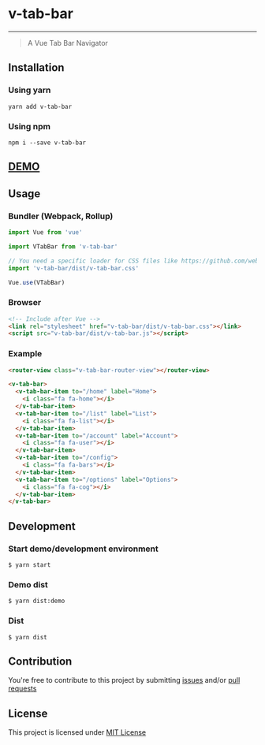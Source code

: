 # v-tab-bar
---

> A Vue Tab Bar Navigator

## Installation

### Using yarn

`yarn add v-tab-bar`

### Using npm

`npm i --save v-tab-bar`

## [DEMO](http://paliari.github.io/v-tab-bar)

## Usage

### Bundler (Webpack, Rollup)

```js
import Vue from 'vue'

import VTabBar from 'v-tab-bar'

// You need a specific loader for CSS files like https://github.com/webpack/css-loader
import 'v-tab-bar/dist/v-tab-bar.css'

Vue.use(VTabBar)
```

### Browser

```html
<!-- Include after Vue -->
<link rel="stylesheet" href="v-tab-bar/dist/v-tab-bar.css"></link>
<script src="v-tab-bar/dist/v-tab-bar.js"></script>
```

### Example

```html
<router-view class="v-tab-bar-router-view"></router-view>

<v-tab-bar>
  <v-tab-bar-item to="/home" label="Home">
    <i class="fa fa-home"></i>
  </v-tab-bar-item>
  <v-tab-bar-item to="/list" label="List">
    <i class="fa fa-list"></i>
  </v-tab-bar-item>
  <v-tab-bar-item to="/account" label="Account">
    <i class="fa fa-user"></i>
  </v-tab-bar-item>
  <v-tab-bar-item to="/config">
    <i class="fa fa-bars"></i>
  </v-tab-bar-item>
  <v-tab-bar-item to="/options" label="Options">
    <i class="fa fa-cog"></i>
  </v-tab-bar-item>
</v-tab-bar>
```

## Development

### Start demo/development environment

    $ yarn start

### Demo dist

    $ yarn dist:demo

### Dist

    $ yarn dist

## Contribution

You're free to contribute to this project by submitting [issues](https://github.com/paliari/v-tab-bar/issues) and/or [pull requests](https://github.com/paliari/v-tab-bar/pulls)

## License

This project is licensed under [MIT License](http://en.wikipedia.org/wiki/MIT_License)
